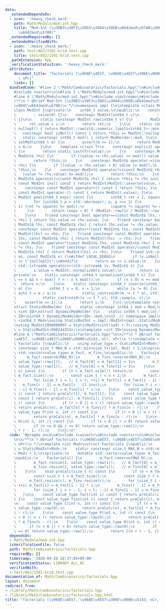 ```yaml
---
data:
  _extendedDependsOn:
  - icon: ':heavy_check_mark:'
    path: Math/Modulo/mod-int.hpp
    title: "Mod-Int (\u30B3\u30F3\u30D1\u30A4\u30EB\u6642mod\u578B\u3068\u5B9F\u884C\
      \u6642mod\u578B)"
  _extendedRequiredBy: []
  _extendedVerifiedWith:
  - icon: ':heavy_check_mark:'
    path: test/AOJ/1501-Grid.test.cpp
    title: test/AOJ/1501-Grid.test.cpp
  _pathExtension: hpp
  _verificationStatusIcon: ':heavy_check_mark:'
  attributes:
    document_title: "factorials (\u968E\u4E57, \u968E\u4E57\u306E\u9006\u5143, nCr,\
      \ nPr)"
    links: []
  bundledCode: "#line 2 \"Math/Combinatorics/factorials.hpp\"\n#include <cassert>\n\
    #include <vector>\n\n#line 2 \"Math/Modulo/mod-int.hpp\"\n#include <cstdint>\n\
    #line 4 \"Math/Modulo/mod-int.hpp\"\n#include <iostream>\n#include <limits>\n\n\
    /**\n * @brief Mod-Int (\u30B3\u30F3\u30D1\u30A4\u30EB\u6642mod\u578B\u3068\u5B9F\
    \u884C\u6642mod\u578B)\n */\nnamespace impl {\n\ntemplate <class ModHolder>\n\
    class ModInt {\nprivate:\n    int64_t value;\n\npublic:\n    constexpr ModInt()\n\
    \        : value(0) {}\n    constexpr ModInt(int64_t v)\n        : value(ModInt::normalized(v))\
    \ {}\n\n    static constexpr ModInt raw(int64_t v) {\n        ModInt ret;\n  \
    \      ret.value = v;\n        return ret;\n    }\n\n    static constexpr ModInt\
    \ nullopt() { return ModInt::raw(std::numeric_limits<int64_t>::min()); }\n\n \
    \   constexpr bool isNull() const { return *this == ModInt::nullopt(); }\n\n \
    \   static constexpr int64_t mod() { return ModHolder::mod; }\n\n    static int64_t\
    \ setMod(int64_t m) {\n        assert(m >= 1);\n        return ModHolder::mod\
    \ = m;\n    }\n\n    template <class T>\n    constexpr explicit operator T() const\
    \ {\n        return static_cast<T>(value);\n    }\n    constexpr ModInt& operator+=(const\
    \ ModInt& rhs) {\n        if ((value += rhs.value) >= mod()) value -= mod();\n\
    \        return *this;\n    }\n    constexpr ModInt& operator-=(const ModInt&\
    \ rhs) {\n        if ((value -= rhs.value) < 0) value += mod();\n        return\
    \ *this;\n    }\n    constexpr ModInt& operator*=(const ModInt& rhs) {\n     \
    \   (value *= rhs.value) %= mod();\n        return *this;\n    }\n    constexpr\
    \ ModInt& operator/=(const ModInt& rhs) { return *this *= rhs.inv(); }\n    constexpr\
    \ const ModInt inv() const { return ModInt(ModInt::inverse(value, mod())); }\n\
    \    constexpr const ModInt operator+() const { return *this; }\n    constexpr\
    \ const ModInt operator-() const { return ModInt(-value); }\n\n    constexpr const\
    \ ModInt pow(int64_t expv) const {\n        int64_t ret = 1, square = value;\n\
    \        for (uint64_t p = std::abs(expv); p; p >>= 1) {\n            if (p &\
    \ 1) (ret *= square) %= mod();\n            (square *= square) %= mod();\n   \
    \     }\n        return (expv < 0) ? (ModInt::raw(1) / ModInt::raw(ret)) : ModInt::raw(ret);\n\
    \    }\n\n    friend constexpr bool operator==(const ModInt& lhs, const ModInt&\
    \ rhs) { return lhs.value == rhs.value; }\n    friend constexpr bool operator!=(const\
    \ ModInt& lhs, const ModInt& rhs) { return lhs.value != rhs.value; }\n    friend\
    \ constexpr const ModInt operator+(const ModInt& lhs, const ModInt& rhs) { return\
    \ ModInt(lhs) += rhs; }\n    friend constexpr const ModInt operator-(const ModInt&\
    \ lhs, const ModInt& rhs) { return ModInt(lhs) -= rhs; }\n    friend constexpr\
    \ const ModInt operator*(const ModInt& lhs, const ModInt& rhs) { return ModInt(lhs)\
    \ *= rhs; }\n    friend constexpr const ModInt operator/(const ModInt& lhs, const\
    \ ModInt& rhs) { return ModInt(lhs) /= rhs; }\n\n    friend std::ostream& operator<<(std::ostream&\
    \ os, const ModInt& x) {\n#ifdef LOCAL_DEBUG\n        if (x.isNull()) return os\
    \ << \"{nullopt}\";\n#endif\n        return os << x.value;\n    }\n\n    friend\
    \ std::istream& operator>>(std::istream& is, ModInt& x) {\n        is >> x.value;\n\
    \        x.value = ModInt::normalized(x.value);\n        return is;\n    }\n\n\
    private:\n    static constexpr int64_t normalized(int64_t n) {\n        n = (-mod()\
    \ <= n && n < mod() ? n : n % mod());\n        if (n < 0) n += mod();\n      \
    \  return n;\n    }\n\n    static constexpr int64_t inverse(int64_t a, int64_t\
    \ m) {\n        int64_t u = 0, v = 1;\n        while (a != 0) {\n            const\
    \ auto t = m / a;\n            static_cast<void>(m -= t * a), std::swap(m, a);\n\
    \            static_cast<void>(u -= t * v), std::swap(u, v);\n        }\n    \
    \    assert(m == 1);\n        return u;\n    }\n};\n\ntemplate <int64_t Mod>\n\
    struct StaticModHolder {\n    static constexpr int64_t mod = Mod;\n};\n\ntemplate\
    \ <int ID>\nstruct DynamicModHolder {\n    static int64_t mod;\n};\ntemplate <int\
    \ ID>\nint64_t DynamicModHolder<ID>::mod;\n\n}  // namespace impl\n\ntemplate\
    \ <int64_t Mod>\nusing StaticModInt = impl::ModInt<impl::StaticModHolder<Mod>>;\n\
    \nusing ModInt1000000007 = StaticModInt<int(1e9) + 7>;\nusing ModInt998244353\
    \ = StaticModInt<998244353>;\n\ntemplate <int ID>\nusing DynamicModInt = impl::ModInt<impl::DynamicModHolder<ID>>;\n\
    #line 6 \"Math/Combinatorics/factorials.hpp\"\n\n/**\n * @brief factorials (\u968E\
    \u4E57, \u968E\u4E57\u306E\u9006\u5143, nCr, nPr)\n */\ntemplate <int Mod>\nstruct\
    \ Factorials {\npublic:\n    using value_type = StaticModInt<Mod>;\n    static\
    \ constexpr size_t MAX_N = std::min<size_t>(1e7, Mod) + 1;\n\nprivate:\n    mutable\
    \ std::vector<value_type> m_fact, m_finv;\n\npublic:\n    Factorials() {\n   \
    \     m_fact.reserve(MAX_N);\n        m_finv.reserve(MAX_N);\n        m_fact.resize(2,\
    \ value_type::raw(1));   // m_fact[0] = m_fact[1] = 1\n        m_finv.resize(2,\
    \ value_type::raw(1));   // m_finv[0] = m_finv[1] = 1\n    }\n\n    void preCalc(size_t\
    \ n) const {\n        if (n < m_fact.size()) return;\n        const size_t l =\
    \ m_fact.size();\n        const size_t r = n + 1;\n        m_fact.resize(r), m_finv.resize(r);\n\
    \        for (size_t i = l; i < r; ++i) m_fact[i] = m_fact[i - 1] * i;\n     \
    \   m_finv[r - 1] = m_fact[r - 1].inv();\n        for (size_t i = r - 1; i > l;\
    \ --i) m_finv[i - 1] = m_finv[i] * i;\n    }\n\n    const value_type fact(int\
    \ i) const { return preCalc(i), m_fact[i]; }\n    const value_type finv(int i)\
    \ const { return preCalc(i), m_finv[i]; }\n\n    const value_type C(int n, int\
    \ r) const {\n        if (r < 0 || n < r) return value_type::raw(0);\n       \
    \ return preCalc(n), m_fact[n] * m_finv[r] * m_finv[n - r];\n    }\n\n    const\
    \ value_type P(int n, int r) const {\n        if (r < 0 || n < r) return value_type::raw(0);\n\
    \        return preCalc(n), m_fact[n] * m_finv[n - r];\n    }\n\n    const value_type\
    \ H(int n, int r) const {\n        if (n < 0 || r < 0) return value_type::raw(0);\n\
    \        if (n == 0 && r == 0) return value_type::raw(1);\n        return C(n\
    \ + r - 1, r);\n    }\n};\n"
  code: "#pragma once\n#include <cassert>\n#include <vector>\n\n#include \"../Modulo/mod-int.hpp\"\
    \n\n/**\n * @brief factorials (\u968E\u4E57, \u968E\u4E57\u306E\u9006\u5143, nCr,\
    \ nPr)\n */\ntemplate <int Mod>\nstruct Factorials {\npublic:\n    using value_type\
    \ = StaticModInt<Mod>;\n    static constexpr size_t MAX_N = std::min<size_t>(1e7,\
    \ Mod) + 1;\n\nprivate:\n    mutable std::vector<value_type> m_fact, m_finv;\n\
    \npublic:\n    Factorials() {\n        m_fact.reserve(MAX_N);\n        m_finv.reserve(MAX_N);\n\
    \        m_fact.resize(2, value_type::raw(1));   // m_fact[0] = m_fact[1] = 1\n\
    \        m_finv.resize(2, value_type::raw(1));   // m_finv[0] = m_finv[1] = 1\n\
    \    }\n\n    void preCalc(size_t n) const {\n        if (n < m_fact.size()) return;\n\
    \        const size_t l = m_fact.size();\n        const size_t r = n + 1;\n  \
    \      m_fact.resize(r), m_finv.resize(r);\n        for (size_t i = l; i < r;\
    \ ++i) m_fact[i] = m_fact[i - 1] * i;\n        m_finv[r - 1] = m_fact[r - 1].inv();\n\
    \        for (size_t i = r - 1; i > l; --i) m_finv[i - 1] = m_finv[i] * i;\n \
    \   }\n\n    const value_type fact(int i) const { return preCalc(i), m_fact[i];\
    \ }\n    const value_type finv(int i) const { return preCalc(i), m_finv[i]; }\n\
    \n    const value_type C(int n, int r) const {\n        if (r < 0 || n < r) return\
    \ value_type::raw(0);\n        return preCalc(n), m_fact[n] * m_finv[r] * m_finv[n\
    \ - r];\n    }\n\n    const value_type P(int n, int r) const {\n        if (r\
    \ < 0 || n < r) return value_type::raw(0);\n        return preCalc(n), m_fact[n]\
    \ * m_finv[n - r];\n    }\n\n    const value_type H(int n, int r) const {\n  \
    \      if (n < 0 || r < 0) return value_type::raw(0);\n        if (n == 0 && r\
    \ == 0) return value_type::raw(1);\n        return C(n + r - 1, r);\n    }\n};\n"
  dependsOn:
  - Math/Modulo/mod-int.hpp
  isVerificationFile: false
  path: Math/Combinatorics/factorials.hpp
  requiredBy: []
  timestamp: '2020-09-26 18:37:05+09:00'
  verificationStatus: LIBRARY_ALL_AC
  verifiedWith:
  - test/AOJ/1501-Grid.test.cpp
documentation_of: Math/Combinatorics/factorials.hpp
layout: document
redirect_from:
- /library/Math/Combinatorics/factorials.hpp
- /library/Math/Combinatorics/factorials.hpp.html
title: "factorials (\u968E\u4E57, \u968E\u4E57\u306E\u9006\u5143, nCr, nPr)"
---
```

